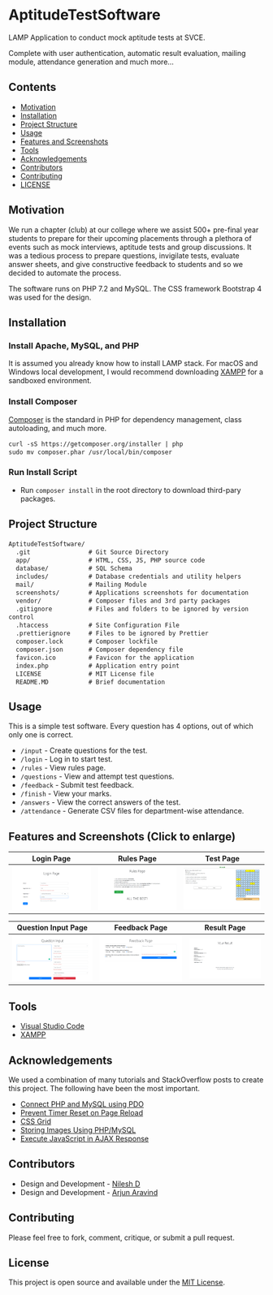 # AptitudeTestSoftware

LAMP Application to conduct mock aptitude tests at SVCE.

Complete with user authentication, automatic result evaluation, mailing module, attendance generation and much more...

## Contents
- [Motivation](#motivation)
- [Installation](#installation)
- [Project Structure](#project-structure)
- [Usage](#usage)
- [Features and Screenshots](#features-and-screenshots-click-to-enlarge)
- [Tools](#tools)
- [Acknowledgements](#acknowledgements)
- [Contributors](#contributors)
- [Contributing](#contributing)
- [LICENSE](#license)

## Motivation
We run a chapter (club) at our college where we assist 500+ pre-final year students to prepare for their upcoming placements through a plethora of events such as mock interviews, aptitude tests and group discussions. It was a tedious process to prepare questions, invigilate tests, evaluate answer sheets, and give constructive feedback to students and so we decided to automate the process.

The software runs on PHP 7.2 and MySQL. The CSS framework Bootstrap 4 was used for the design.

 
## Installation

### Install Apache, MySQL, and PHP
It is assumed you already know how to install LAMP stack. For macOS and Windows local development, I would recommend downloading [XAMPP](https://www.apachefriends.org/download.html) for a sandboxed environment. 

### Install Composer
[Composer](https://getcomposer.org/download/) is the standard in PHP for dependency management, class autoloading, and much more.

```
curl -sS https://getcomposer.org/installer | php
sudo mv composer.phar /usr/local/bin/composer
```

### Run Install Script
* Run `composer install` in the root directory to download third-pary packages.

## Project Structure

```
AptitudeTestSoftware/
  .git                # Git Source Directory
  app/                # HTML, CSS, JS, PHP source code
  database/           # SQL Schema
  includes/           # Database credentials and utility helpers
  mail/               # Mailing Module
  screenshots/        # Applications screenshots for documentation
  vendor/             # Composer files and 3rd party packages
  .gitignore          # Files and folders to be ignored by version control
  .htaccess           # Site Configuration File
  .prettierignore     # Files to be ignored by Prettier
  composer.lock       # Composer lockfile
  composer.json       # Composer dependency file
  favicon.ico         # Favicon for the application
  index.php           # Application entry point
  LICENSE             # MIT License file
  README.MD           # Brief documentation
```

## Usage
This is a simple test software. Every question has 4 options, out of which only one is correct.

* `/input` - Create questions for the test.
* `/login` - Log in to start test.
* `/rules` - View rules page.
* `/questions` - View and attempt test questions.
* `/feedback` - Submit test feedback.
* `/finish` - View your marks.
* `/answers` - View the correct answers of the test.
* `/attendance` - Generate CSV files for department-wise attendance.

## Features and Screenshots (Click to enlarge)
| Login Page                        | Rules Page                        | Test Page                        | 
| --------------------------------- | --------------------------------- | -------------------------------- | 
| <img src="screenshots/login.png"> | <img src="screenshots/rules.png"> | <img src="screenshots/test.png"> | 

| Question Input Page               | Feedback Page                        | Result Page                        |
| --------------------------------- | ------------------------------------ | ---------------------------------- |
| <img src="screenshots/input.png"> | <img src="screenshots/feedback.png"> | <img src="screenshots/result.png"> |

## Tools
* [Visual Studio Code](https://code.visualstudio.com/)
* [XAMPP](https://www.apachefriends.org/download.html)

## Acknowledgements
We used a combination of many tutorials and StackOverflow posts to create this project. The following have been the most important.
* [Connect PHP and MySQL using PDO](https://phpdelusions.net/pdo)
* [Prevent Timer Reset on Page Reload](https://stackoverflow.com/questions/49497658/prevent-timer-reset-on-page-refresh)
* [CSS Grid](https://css-tricks.com/snippets/css/complete-guide-grid/)
* [Storing Images Using PHP/MySQL](https://stackoverflow.com/questions/26757659/how-to-store-images-in-mysql-database-using-php)
* [Execute JavaScript in AJAX Response](https://subinsb.com/how-to-execute-javascript-in-ajax-response/)

## Contributors
* Design and Development - [Nilesh D](https://github.com/Nilesh2000)
* Design and Development - [Arjun Aravind](https://github.com/ArjArv98)

## Contributing
Please feel free to fork, comment, critique, or submit a pull request.

## License
This project is open source and available under the [MIT License](https://github.com/ForeseTech/AptitudeTestSoftware/blob/main/LICENSE).
